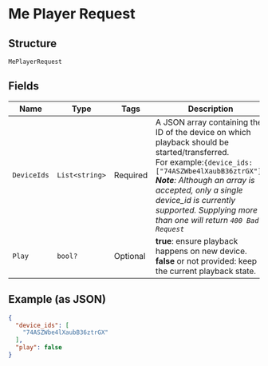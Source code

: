 
# Me Player Request

## Structure

`MePlayerRequest`

## Fields

| Name | Type | Tags | Description |
|  --- | --- | --- | --- |
| `DeviceIds` | `List<string>` | Required | A JSON array containing the ID of the device on which playback should be started/transferred.<br/>For example:`{device_ids:["74ASZWbe4lXaubB36ztrGX"]}`<br/>_**Note**: Although an array is accepted, only a single device_id is currently supported. Supplying more than one will return `400 Bad Request`_ |
| `Play` | `bool?` | Optional | **true**: ensure playback happens on new device.<br/>**false** or not provided: keep the current playback state. |

## Example (as JSON)

```json
{
  "device_ids": [
    "74ASZWbe4lXaubB36ztrGX"
  ],
  "play": false
}
```

